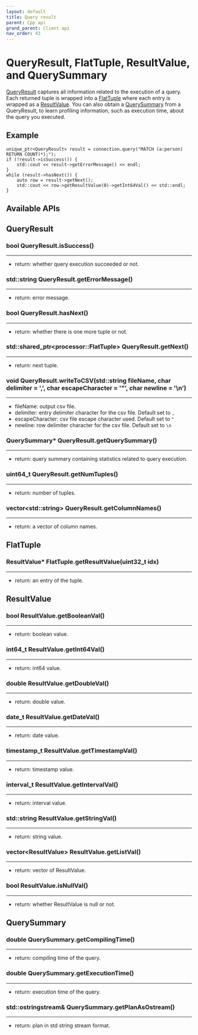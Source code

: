 ```yaml
---
layout: default
title: Query result
parent: Cpp api
grand_parent: Client api
nav_order: 43
---
```


# QueryResult, FlatTuple, ResultValue, and QuerySummary
[QueryResult](#queryresult) captures all information related to the execution of a query. Each returned tuple is 
wrapped into a [FlatTuple](#flattuple) where each entry is wrapped as a [ResultValue](#resultvalue).
You can also obtain a [QuerySummary](#querysummary) from a QueryResult, to learn profiling
information, such as execution time, about the query you executed.

## Example
```
unique_ptr<QueryResult> result = connection.query("MATCH (a:person) RETURN COUNT(*);");
if (!result->isSuccess()) {
    std::cout << result->getErrorMessage() << endl;
}
while (result->hasNext()) {
    auto row = result->getNext();
    std::cout << row->getResultValue(0)->getInt64Val() << std::endl;
}
```

## Available APIs

## QueryResult

### bool QueryResult.isSuccess()
---
- return: whether query execution succeeded or not.

### std::string QueryResult.getErrorMessage()
---
- return: error message.

### bool QueryResult.hasNext()
---
- return: whether there is one more tuple or not.

### std::shared_ptr\<processor::FlatTuple\> QueryResult.getNext()
---
- return: next tuple.

### void QueryResult.writeToCSV(std::string fileName, char delimiter = ',', char escapeCharacter = '"', char newline = '\n')
---
- fileName: output csv file.
- delimiter: entry delimiter character for the csv file. Default set to `,`
- escapeCharacter: csv file escape character used. Default set to `"`
- newline: row delimiter character for the csv file. Default set to `\n`

### QuerySummary* QueryResult.getQuerySummary()
---
- return: query summary containing statistics related to query execution.

### uint64_t QueryResult.getNumTuples()
---
- return: number of tuples.

### vector\<std::string\> QueryResult.getColumnNames()
---
- return: a vector of column names.

## FlatTuple
### ResultValue* FlatTuple.getResultValue(uint32_t idx)
---
- return: an entry of the tuple.

## ResultValue
### bool ResultValue.getBooleanVal()
---
- return: boolean value.

### int64_t ResultValue.getInt64Val()
---
- return: int64 value.

### double ResultValue.getDoubleVal()
---
- return: double value.

### date_t ResultValue.getDateVal()
---
- return: date value.

### timestamp_t ResultValue.getTimestampVal()
---
- return: timestamp value.

### interval_t ResultValue.getIntervalVal()
---
- return: interval value.

### std::string ResultValue.getStringVal()
---
- return: string value.

### vector\<ResultValue\> ResultValue.getListVal()
---
- return: vector of ResultValue.

### bool ResultValue.isNullVal()
---
- return: whether ResultValue is null or not.

## QuerySummary

### double QuerySummary.getCompilingTime()
---
- return: compiling time of the query.

### double QuerySummary.getExecutionTime()
---
- return: execution time of the query.

### std::ostringstream& QuerySummary.getPlanAsOstream()
---
- return: plan in std string stream format. 
